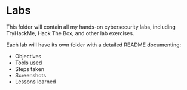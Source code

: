 # Labs

This folder will contain all my hands-on cybersecurity labs, including TryHackMe, Hack The Box, and other lab exercises. 

Each lab will have its own folder with a detailed README documenting:

- Objectives  
- Tools used  
- Steps taken  
- Screenshots  
- Lessons learned
